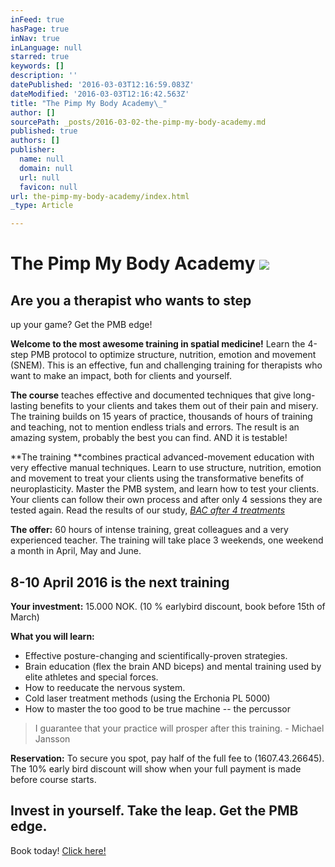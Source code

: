 ```yaml
---
inFeed: true
hasPage: true
inNav: true
inLanguage: null
starred: true
keywords: []
description: ''
datePublished: '2016-03-03T12:16:59.083Z'
dateModified: '2016-03-03T12:16:42.563Z'
title: "The Pimp My Body Academy\_"
author: []
sourcePath: _posts/2016-03-02-the-pimp-my-body-academy.md
published: true
authors: []
publisher:
  name: null
  domain: null
  url: null
  favicon: null
url: the-pimp-my-body-academy/index.html
_type: Article

---
```

# The Pimp My Body Academy ![](https://s3-us-west-2.amazonaws.com/the-grid-img/p/707c83a42d59b79589b1ab91d49b2a372862ef09.jpg)

## Are you a therapist who wants to step 
up your game? Get the PMB edge! 

**Welcome to the most awesome training in spatial medicine!**
Learn the 4-step PMB protocol to optimize structure, nutrition, emotion and movement (SNEM). This 
is an effective, fun and challenging training for therapists who want to make an impact, both for 
clients and yourself. 

**The course** teaches effective and documented techniques that give long-lasting benefits to your 
clients and takes them out of their pain and misery. The training builds on 15 years of practice, 
thousands of hours of training and teaching, not to mention endless trials and errors. The result is an 
amazing system, probably the best you can find. AND it is testable! 

**The training **combines practical advanced-movement education with very effective manual 
techniques. Learn to use structure, nutrition, emotion and movement to treat your clients using the 
transformative benefits of neuroplasticity.
Master the PMB system, and learn how to test your clients. Your clients can follow their own process 
and after only 4 sessions they are tested again. Read the results of our study, _[BAC after 4 treatments][0]_

**The offer:**
60 hours of intense training, great colleagues and a very experienced teacher. The training will take place 3 weekends, one weekend a month in April, May and June. 

## 8-10 April 2016 is the next training

**Your investment:** 15.000 NOK. (10 % earlybird discount, book before 15th of March)

**What you will learn:**

* Effective posture-changing and scientifically-proven strategies. 
* Brain education (flex the brain AND biceps) and mental training used by elite athletes and 
special forces. 
* How to reeducate the nervous system. 
* Cold laser treatment methods (using the Erchonia PL 5000) 
* How to master the too good to be true machine -- the percussor 

> I guarantee that your practice will prosper 
> after this training. - Michael Jansson

**Reservation:** To secure you spot, pay half of the full fee to (1607.43.26645). The 10% early bird discount will show when your full payment is made before course starts.

## Invest in yourself. Take the leap. Get the PMB edge. 

Book today! [Click here!][1]

[0]: http://www.verkstedet.org/bac-after-4-treatments/
[1]: https://podio.com/webforms/14886882/998273